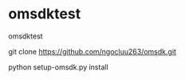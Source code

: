 # omsdktest
omsdktest

git clone https://github.com/ngocluu263/omsdk.git

python setup-omsdk.py install